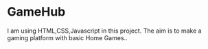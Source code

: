 # GameHub
I am using HTML,CSS,Javascript in this project. The aim is to make a gaming platform with basic Home Games..
